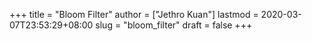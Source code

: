 +++
title = "Bloom Filter"
author = ["Jethro Kuan"]
lastmod = 2020-03-07T23:53:29+08:00
slug = "bloom_filter"
draft = false
+++
